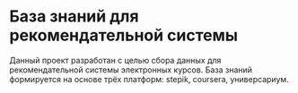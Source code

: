 # База знаний для рекомендательной системы
Данный проект разработан с целью сбора данных для рекомендательной системы электронных курсов.
База знаний формируется на основе трёх платформ: stepik, coursera, универсариум.
